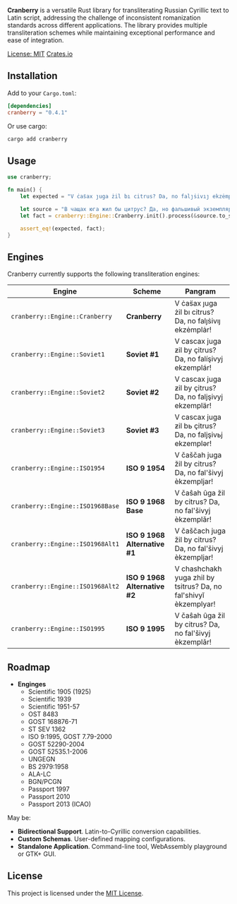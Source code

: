 **Cranberry** is a versatile Rust library for transliterating Russian Cyrillic text to Latin script, addressing the challenge of inconsistent romanization standards across different applications. The library provides multiple transliteration schemes while maintaining exceptional performance and ease of integration.

[License: MIT](LICENSE)
[Crates.io](https://crates.io/crates/cranberry)

## Installation

Add to your `Cargo.toml`:

```toml
[dependencies]
cranberry = "0.4.1"
```

Or use cargo:

```bash
cargo add cranberry
```

## Usage

```rust
use cranberry;

fn main() {
    let expected = "V ċas̈ax ȷuga żil bı citrus? Da, no falȷṡivıȷ ekzėmplȧr!";

    let source = "В чащах юга жил бы цитрус? Да, но фальшивый экземпляр!";
    let fact = cranberry::Engine::Cranberry.init().process(&source.to_string());

    assert_eq!(expected, fact);
}
```

## Engines

Cranberry currently supports the following transliteration engines:

| Engine | Scheme | Pangram |
|-|-|-|
| ```cranberry::Engine::Cranberry``` | **Cranberry** | V ċas̈ax ȷuga żil bı citrus? Da, no falȷṡivıȷ ekzėmplȧr! |
| ```cranberry::Engine::Soviet1``` | **Soviet #1** | V cascax juga ƶil by çitrus? Da, no falíşivyj ekzemplár! |
| ```cranberry::Engine::Soviet2``` | **Soviet #2** | V cascax juga ƶil by çitrus? Da, no faljşivyj ekzemplär! |
| ```cranberry::Engine::Soviet3``` | **Soviet #3** | V cascax juga ƶil bь çitrus? Da, no faljşivьj ekzemplər! |
| ```cranberry::Engine::ISO1954``` | **ISO 9 1954** | V čaščah juga žil by citrus? Da, no fal'šivyj èkzempljar! |
| ```cranberry::Engine::ISO1968Base``` | **ISO 9 1968 Base** | V čaŝah ûga žil by citrus? Da, no fal'šivyj èkzemplǎr! |
| ```cranberry::Engine::ISO1968Alt1``` | **ISO 9 1968 Alternative #1** | V čaščach juga žil by citrus? Da, no fal'šivyj èkzempljar! |
| ```cranberry::Engine::ISO1968Alt2``` | **ISO 9 1968 Alternative #2** | V chashchakh yuga zhil by tsitrus? Da, no fal'shivyĭ èkzemplyar! |
| ```cranberry::Engine::ISO1995``` | **ISO 9 1995** | V čaŝah ûga žil by citrus? Da, no fal'šivyj èkzemplǎr! |

## Roadmap

- **Enginges**
    * Scientific 1905 (1925)
    * Scientific 1939
    * Scientific 1951-57
    * OST 8483
    * GOST 168876-71
    * ST SEV 1362
    * ISO 9:1995, GOST 7.79-2000
    * GOST 52290-2004
    * GOST 52535.1-2006
    * UNGEGN
    * BS 2979:1958
    * ALA-LC
    * BGN/PCGN
    * Passport 1997
    * Passport 2010
    * Passport 2013 (ICAO)

May be:

- **Bidirectional Support**. Latin-to-Cyrillic conversion capabilities.
- **Custom Schemas**. User-defined mapping configurations.
- **Standalone Application**. Command-line tool, WebAssembly playground or GTK+ GUI.

## License

This project is licensed under the [MIT License](LICENSE).
